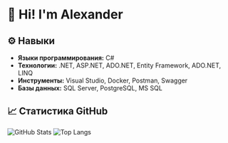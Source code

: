 # 👋 Hi! I'm Alexander

## ⚙️ Навыки

*   **Языки программирования:** C#
*   **Технологии:** .NET, ASP.NET, ADO.NET, Entity Framework, ADO.NET, LINQ
*   **Инструменты:** Visual Studio, Docker, Postman, Swagger
*   **Базы данных:** SQL Server, PostgreSQL, MS SQL


## 📈 Статистика GitHub

![GitHub Stats](https://github-readme-stats.vercel.app/api?username=P1stak&theme=default)
![Top Langs](https://github-readme-stats.vercel.app/api/top-langs/?username=P1stak)

